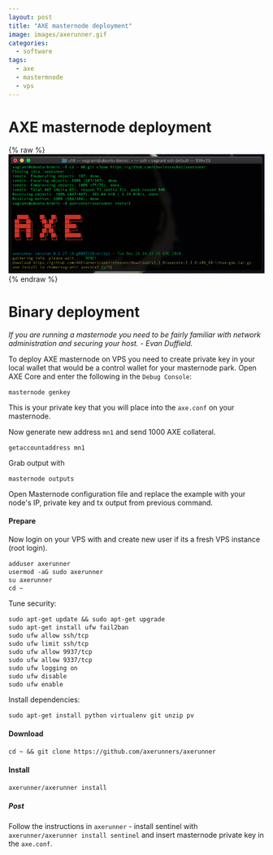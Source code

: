 ```yaml
---
layout: post
title: "AXE masternode deployment"
image: images/axerunner.gif
categories:
  - software
tags:
  - axe
  - mastermnode
  - vps
---
```

# AXE masternode deployment

{% raw %}<img src="/images/axerunner-v0127.png" alt="axerunner screenshot">{% endraw %}

# Binary deployment

_If you are running a masternode you need to be fairly familiar with network administration and securing your host. - Evan Duffield._

To deploy AXE masternode on VPS you need to create private key in your local wallet that would be a control wallet for your masternode park. Open AXE Core and enter the following in the `Debug Console`:

```
masternode genkey
```

This is your private key that you will place into the `axe.conf` on your masternode.

Now generate new address `mn1` and send 1000 AXE collateral.

```
getaccountaddress mn1
```

Grab output with

```
masternode outputs
```

Open Masternode configuration file and replace the example with your node's IP, private key and tx output from previous command.

#### Prepare
Now login on your VPS with and create new user if its a fresh VPS instance (root login).

```
adduser axerunner
usermod -aG sudo axerunner
su axerunner
cd ~
```

Tune security:

```
sudo apt-get update && sudo apt-get upgrade
sudo apt-get install ufw fail2ban
sudo ufw allow ssh/tcp
sudo ufw limit ssh/tcp
sudo ufw allow 9937/tcp
sudo ufw allow 9337/tcp
sudo ufw logging on
sudo ufw disable
sudo ufw enable
```

Install dependencies:

```
sudo apt-get install python virtualenv git unzip pv
```

#### Download
```
cd ~ && git clone https://github.com/axerunners/axerunner
```

#### Install
```
axerunner/axerunner install
```

##### Post
Follow the instructions in `axerunner` - install sentinel with `axerunner/axerunner install sentinel` and insert masternode private key in the `axe.conf`.
